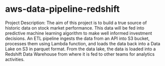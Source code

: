 # aws-data-pipeline-redshift

Project Description: The aim of this project is to build a true source of historic data on stock market performance. This data will be fed into predictive machine learning algorithm to make well informed investment decisions. An ETL pipeline ingests the data from an API into S3 bucket, processes them using Lambda function, and loads the data back into a Data Lake on S3 in parquet format. From the data lake, the data is loaded into a Redshift Data Warehouse from where it is fed to other teams for analytics activities.

